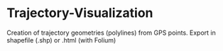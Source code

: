 # Trajectory-Visualization
Creation of trajectory geometries (polylines) from GPS points. Export in shapefile (.shp) or .html (with Folium)
